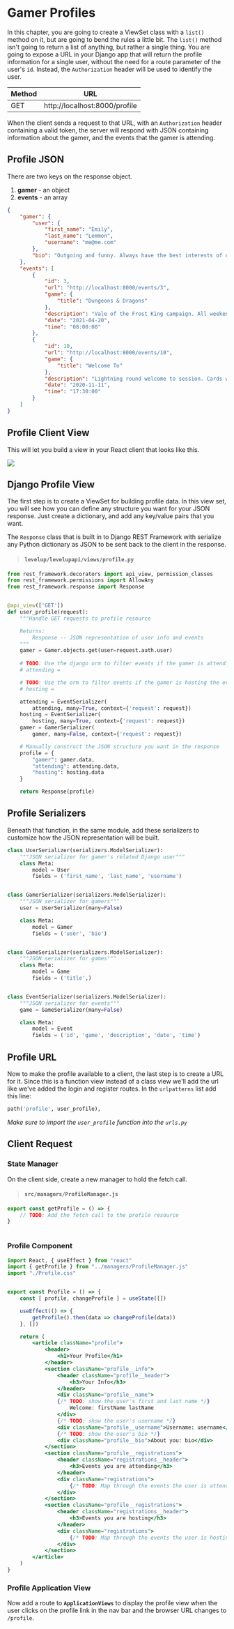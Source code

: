# Gamer Profiles

In this chapter, you are going to create a ViewSet class with a `list()` method on it, but are going to bend the rules a little bit. The `list()` method isn't going to return a list of anything, but rather a single thing. You are going to expose a URL in your Django app that will return the profile information for a single user, without the need for a route parameter of the user's `id`. Instead, the `Authorization` header will be used to identify the user.

| Method | URL |
|--|--|
| GET | http://localhost:8000/profile |

When the client sends a request to that URL, with an `Authorization` header containing a valid token, the server will respond with JSON containing information about the gamer, and the events that the gamer is attending.

## Profile JSON

There are two keys on the response object.

1. **gamer** - an object
1. **events** - an array

```json
{
    "gamer": {
        "user": {
            "first_name": "Emily",
            "last_name": "Lemmon",
            "username": "me@me.com"
        },
        "bio": "Outgoing and funny. Always have the best interests of other at heart."
    },
    "events": [
        {
            "id": 3,
            "url": "http://localhost:8000/events/3",
            "game": {
                "title": "Dungeons & Dragons"
            },
            "description": "Vale of the Frost King campaign. All weekend.",
            "date": "2021-04-20",
            "time": "08:00:00"
        },
        {
            "id": 10,
            "url": "http://localhost:8000/events/10",
            "game": {
                "title": "Welcome To"
            },
            "description": "Lightning round welcome to session. Cards will be turned every minute. Drinking involved.",
            "date": "2020-11-11",
            "time": "17:30:00"
        }
    ]
}
```

## Profile Client View

This will let you build a view in your React client that looks like this.

![](./images/levelup-profile.png)

## Django Profile View

The first step is to create a ViewSet for building profile data. In this view set, you will see how you can define any structure you want for your JSON response. Just create a dictionary, and add any key/value pairs that you want.

The `Response` class that is built in to Django REST Framework with serialize any Python dictionary as JSON to be sent back to the client in the response.

> #### `levelup/levelupapi/views/profile.py`

```py
from rest_framework.decorators import api_view, permission_classes
from rest_framework.permissions import AllowAny
from rest_framework.response import Response


@api_view(['GET'])
def user_profile(request):
    """Handle GET requests to profile resource

    Returns:
        Response -- JSON representation of user info and events
    """
    gamer = Gamer.objects.get(user=request.auth.user)
    
    # TODO: Use the django orm to filter events if the gamer is attending the event
    # attending = 

    # TODO: Use the orm to filter events if the gamer is hosting the event
    # hosting =

    attending = EventSerializer(
        attending, many=True, context={'request': request})
    hosting = EventSerializer(
        hosting, many=True, context={'request': request})
    gamer = GamerSerializer(
        gamer, many=False, context={'request': request})

    # Manually construct the JSON structure you want in the response
    profile = {
        "gamer": gamer.data,
        "attending": attending.data,
        "hosting": hosting.data
    }

    return Response(profile)
```

## Profile Serializers

Beneath that function, in the same module, add these serializers to customize how the JSON representation will be built.

```py
class UserSerializer(serializers.ModelSerializer):
    """JSON serializer for gamer's related Django user"""
    class Meta:
        model = User
        fields = ('first_name', 'last_name', 'username')


class GamerSerializer(serializers.ModelSerializer):
    """JSON serializer for gamers"""
    user = UserSerializer(many=False)

    class Meta:
        model = Gamer
        fields = ('user', 'bio')


class GameSerializer(serializers.ModelSerializer):
    """JSON serializer for games"""
    class Meta:
        model = Game
        fields = ('title',)


class EventSerializer(serializers.ModelSerializer):
    """JSON serializer for events"""
    game = GameSerializer(many=False)

    class Meta:
        model = Event
        fields = ('id', 'game', 'description', 'date', 'time')
```

## Profile URL

Now to make the profile available to a client, the last step is to create a URL for it. Since this is a function view instead of a class view we'll add the url like we've added the login and register routes. In the `urlpatterns` list add this line:

```py
path('profile', user_profile),
```

_Make sure to import the `user_profile` function into the `urls.py`_


## Client Request


### State Manager

On the client side, create a new manager to hold the fetch call.

> #### `src/managers/ProfileManager.js`

```jsx
export const getProfile = () => {
    // TODO: Add the fetch call to the profile resource
}
    
```

### Profile Component


```jsx
import React, { useEffect } from "react"
import { getProfile } from "../managers/ProfileManager.js"
import "./Profile.css"


export const Profile = () => {
    const [ profile, changeProfile ] = useState([])

    useEffect(() => {
        getProfile().then(data => changeProfile(data))
    }, [])

    return (
        <article className="profile">
            <header>
                <h1>Your Profile</h1>
            </header>
            <section className="profile__info">
                <header className="profile__header">
                    <h3>Your Info</h3>
                </header>
                <div className="profile__name">
                {/* TODO: show the user's first and last name */}
                    Welcome: firstName lastName
                </div>
                {/* TODO: show the user's username */}
                <div className="profile__username">Username: username</div>
                {/* TODO: show the user's bio */}
                <div className="profile__bio">About you: bio</div>
            </section>
            <section className="profile__registrations">
                <header className="registrations__header">
                    <h3>Events you are attending</h3>
                </header>
                <div className="registrations">
                    {/* TODO: Map through the events the user is attending */}
                </div>
            </section>
            <section className="profile__registrations">
                <header className="registrations__header">
                    <h3>Events you are hosting</h3>
                </header>
                <div className="registrations">
                    {/* TODO: Map through the events the user is hosting */}
                </div>
            </section>
        </article>
    )
}
```

### Profile Application View

Now add a route to **`ApplicationViews`** to display the profile view when the user clicks on the profile link in the nav bar and the browser URL changes to `/profile`.
